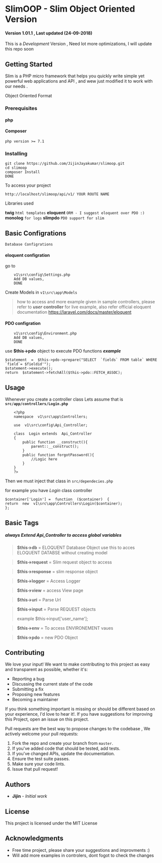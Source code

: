 
# SlimOOP - Slim Object Oriented Version
#### Version 1.01.1 , Last updated (24-09-2018)

This is a *Development* Version , Need lot more optimizations, I will update this repo soon
## Getting Started

Slim is a PHP micro framework that helps you quickly write simple yet powerful web applications and API , and wew just modified it to work with our needs .

Object Oriented Format 



### Prerequisites

#### php
#### Composer

``` 
php version >= 7.1
```

### Installing

    git clone https://github.com/JijinJayakumar/slimoop.git
    cd slimoop
    composer Install
    DONE
To access your project

```
http://localhost/slimoop/api/v1/ YOUR ROUTE NAME
```

Libraries used 

**twig** 			`html templates`
**eloquent** `ORM - I suggest eloquent over PDO :)`
**monolog** `for logs`
**slimpdo** ``PDO support for slim``

## Basic Configrations

	Database Configrations
#### eloquent configration

go to 

		v1\src\config\Settings.php
		Add DB values, 
		DONE
Create Models in `v1\src\app\Models` 
	

> how to access and more example given in sample controllers, please refer to ***user*** **controller** for live example, 
> also refer official eloquent documentation
> https://laravel.com/docs/master/eloquent

#### PDO configration
		v1\src\config\Environment.php
		Add DB values, 
		DONE
		
use **$this->pdo** object to execute PDO functions
***example***

    $statement  =  $this->pdo->prepare("SELECT  `fields` FROM table` WHERE `field`= $fieldid'"); 
    $statement->execute(); 
    return  $statement->fetchAll($this->pdo::FETCH_ASSOC);

## Usage

Whenever you create a controller class 
	Lets assume that is **`src/app/controllers/Login.php`**
				

	    <?php
    	namespace  v1\src\app\Controllers;
    	
    	use  v1\src\config\Api_Controller;
    	
    	class  Login extends  Api_Controller
    	{
		    public function __construct(){
				parent::__construct();
			}
			public function forgotPassword(){
				//Logic here
			}
    	} 
    	?>

Then we must inject that class in  `src/dependecies.php`

for example you have *Login* class controller 

    $container['Login'] =  function  ($container)  {
    return  new  v1\src\app\Controllers\Login($container);
    };
    	



## Basic Tags 
##### always Extend Api_Controller to access global variables

> **$this->db**  =  ELOQUENT Database Object
> use this to acces ELOQUENT DATABSE without creating model

> **$this->request**  = Slim request object
> to  access 

> **$this->response**  =  slim response object

> **$this->logger**  =  Access Logger

> **$this->view**  =  access View page
 
> **$this->uri**  =  Parse Url

> **$this->input**  =  Parse REQUEST objects
>  
>  example $this->input['user_name']; 

> **$this->env**  =  To access ENVIRONEMENT vaues

> **$this->pdo**  =  new PDO Object



## Contributing
We love your input! We want to make contributing to this project as easy and transparent as possible, whether it's:

-   Reporting a bug
-   Discussing the current state of the code
-   Submitting a fix
-   Proposing new features
-   Becoming a maintainer

If you think something important is missing or should be different based on your experience, I'd love to hear it!. If you have suggestions for improving this Project, open an issue on this project.


Pull requests are the best way to propose changes to the codebase , We actively welcome your pull requests:

1.  Fork the repo and create your branch from  `master`.
2.  If you've added code that should be tested, add tests.
3.  If you've changed APIs, update the documentation.
4.  Ensure the test suite passes.
5.  Make sure your code lints.
6.  Issue that pull request!

## Authors

* **Jijin** - *Initial work*


## License

This project is licensed under the MIT License 

## Acknowledgments

* Free time project, please share your suggestions and improvments :)
* Will add more examples in controlers, dont fogot to check the changes
